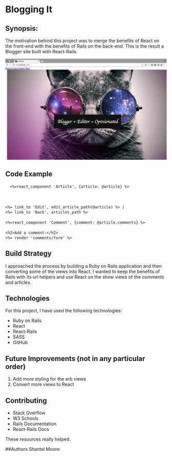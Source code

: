 # Blogging It

## Synopsis:
The motivation behind this project was to merge the benefits of React on the front-end 
with the benefits of Rails on the back-end. This is the result a Blogger site built with React-Rails.

![Screenshot of IndexPage](./index.png "Picture of IndexPage")



## Code Example
```````````Code in erb/React-Rails
  <%=react_component 'Article', {article: @article} %>



<%= link_to 'Edit', edit_article_path(@article) %> |
<%= link_to 'Back', articles_path %>

<%=react_component 'Comment', {comment: @article.comments} %>

<h2>Add a comment:</h2>
<%= render 'comments/form' %>

  ```````````
## Build Strategy
I approached the process by building a Ruby on Rails application and then 
converting some of the views into React. I wanted to keep the benefits of Rails with its url helpers 
and use React on the show views of the comments and articles.

## Technologies

For this project, I have used the following technologies:

* Ruby on Rails
* React
* React-Rails
* SASS
* GitHub

## Future Improvements (not in any particular order)

1. Add more styling for the erb views
2. Convert more views to React



## Contributing
* Stack Overflow 
* W3 Schools
* Rails Documentation
* React-Rails Docs


These resources really helped. 

##Authors
Shantel Moore



